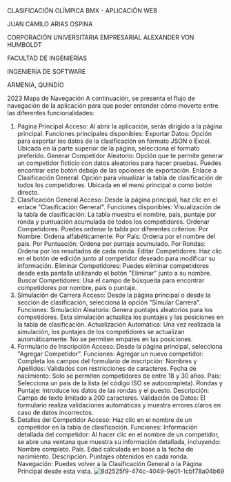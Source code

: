 CLASIFICACIÓN OLÍMPICA BMX - APLICACIÓN WEB






JUAN CAMILO ARIAS OSPINA




CORPORACIÓN UNIVERSITARIA EMPRESARIAL
ALEXANDER VON HUMBOLDT







FACULTAD DE INGENIERÍAS







INGENIERÍA DE SOFTWARE







ARMENIA, QUINDÍO





2023
Mapa de Navegación
A continuación, se presenta el flujo de navegación de la aplicación para que poder entender cómo moverte entre las diferentes funcionalidades:
1. Página Principal
Acceso: Al abrir la aplicación, serás dirigido a la página principal.
Funciones principales disponibles:
Exportar Datos:
Opción para exportar los datos de la clasificación en formato JSON o Excel.
Ubicada en la parte superior de la página, selecciona el formato preferido.
Generar Competidor Aleatorio:
Opción que te permite generar un competidor ficticio con datos aleatorios para hacer pruebas.
Puedes encontrar este botón debajo de las opciones de exportación.
Enlace a Clasificación General:
Opción para visualizar la tabla de clasificación de todos los competidores.
Ubicada en el menú principal o como botón directo.
2. Clasificación General
Acceso: Desde la página principal, haz clic en el enlace "Clasificación General".
Funciones disponibles:
Visualización de la tabla de clasificación:
La tabla muestra el nombre, país, puntaje por ronda y puntuación acumulada de todos los competidores.
Ordenar Competidores:
Puedes ordenar la tabla por diferentes criterios:
Por Nombre: Ordena alfabéticamente.
Por País: Ordena por el nombre del país.
Por Puntuación: Ordena por puntaje acumulado.
Por Rondas: Ordena por los resultados de cada ronda.
Editar Competidores:
Haz clic en el botón de edición junto al competidor deseado para modificar su información.
Eliminar Competidores:
Puedes eliminar competidores desde esta pantalla utilizando el botón "Eliminar" junto a su nombre.
Buscar Competidores:
Usa el campo de búsqueda para encontrar competidores por nombre, país o puntaje.
3. Simulación de Carrera
Acceso: Desde la página principal o desde la sección de clasificación, selecciona la opción "Simular Carrera".
Funciones:
Simulación Aleatoria:
Genera puntajes aleatorios para los competidores.
Esta simulación actualiza los puntajes y las posiciones en la tabla de clasificación.
Actualización Automática:
Una vez realizada la simulación, los puntajes de los competidores se actualizan automáticamente.
No se permiten empates en las posiciones.
4. Formulario de Inscripción
Acceso: Desde la página principal, selecciona "Agregar Competidor".
Funciones:
Agregar un nuevo competidor:
Completa los campos del formulario de inscripción:
Nombres y Apellidos: Validados con restricciones de caracteres.
Fecha de nacimiento: Solo se permiten competidores de entre 18 y 30 años.
País: Selecciona un país de la lista (el código ISO se autocompleta).
Rondas y Puntaje: Introduce los datos de las rondas y el puesto.
Descripción: Campo de texto limitado a 200 caracteres.
Validación de Datos:
El formulario realiza validaciones automáticas y muestra errores claros en caso de datos incorrectos.
5. Detalles del Competidor
Acceso: Haz clic en el nombre de un competidor en la tabla de clasificación.
Funciones:
Información detallada del competidor:
Al hacer clic en el nombre de un competidor, se abre una ventana que muestra su información detallada, incluyendo:
Nombre completo.
País.
Edad calculada en base a la fecha de nacimiento.
Descripción.
Puntajes obtenidos en cada ronda.
Navegación:
Puedes volver a la Clasificación General o la Página Principal desde esta vista.
![8d2525f9-474c-4049-9e01-1cbf78a04b69](https://github.com/user-attachments/assets/1fbe33b9-9ccc-4c96-82b7-8167e912d3d7)



